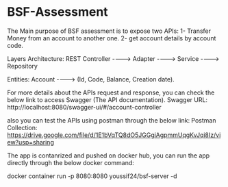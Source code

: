 # BSF-Assessment

The Main purpose of BSF assessment is to expose two APIs:
1- Transfer Money from an account to another one.
2- get account details by account code.

Layers Architecture: 
REST Controller ----> Adapter ----> Service ----> Repository

Entities:
Account ----> (Id, Code, Balance, Creation date).


For more details about the APIs request and response, you can check the below link to access Swagger (The API documentation).
Swagger URL: 
http://localhost:8080/swagger-ui/#/account-controller

also you can test the APIs using postman through the below link:
Postman Collection:
https://drive.google.com/file/d/1E1bVqTQ8dO5JGGgiAgpmmUqgKvJqi8Iz/view?usp=sharing

The app is contanrized and pushed on docker hub, you can run the app directly through the below docker command:

docker container run -p 8080:8080 youssif24/bsf-server -d


